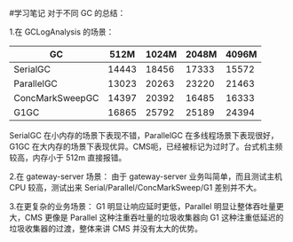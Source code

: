 #学习笔记
对于不同 GC 的总结：

1.在 GCLogAnalysis 的场景：

| GC              | 512M  | 1024M | 2048M | 4096M |
| --------------- | ----- | ----- | ----- | ----- |
| SerialGC        | 14443 | 18456 | 17333 | 15572 |
| ParallelGC      | 13023 | 20263 | 23220 | 21463 |
| ConcMarkSweepGC | 14397 | 20392 | 16485 | 16333 |
| G1GC            | 16865 | 25792 | 25189 | 24394 |

SerialGC 在小内存的场景下表现不错，ParallelGC 在多线程场景下表现很好，G1GC 在大内存的场景下表现优异。CMS呃，已经被标记为过时了。台式机主频较高，内存小于 512m 直接报错。

2.在 gateway-server 场景：
由于 gateway-server 业务叫简单，而且测试主机 CPU 较高，测试出来 Serial/Parallel/ConcMarkSweep/G1 差别并不大。

3.在更复杂的业务场景：
G1 明显让响应延时更低，Parallel 明显让整体吞吐量更大，CMS 更像是 Parallel 这种注重吞吐量的垃圾收集器向 G1 这种注重低延迟的垃圾收集器的过渡，整体来讲 CMS 并没有太大的优势。